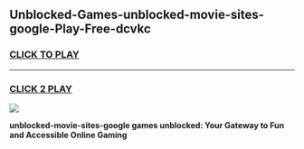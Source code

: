 
## Unblocked-Games-unblocked-movie-sites-google-Play-Free-dcvkc
<h3>
<a href="https://premium76.site?title=unblocked-movie-sites-google&ref=19M">CLICK TO PLAY</a></h3>
<hr>

<h3>
<a href="https://premium76.site?title=unblocked-movie-sites-google&ref=19M">CLICK 2 PLAY</a>
  
</h3>

<a href="https://premium76.site?title=unblocked-movie-sites-google&ref=19M"><img src="https://clearcache.store/games.png"></a>


**unblocked-movie-sites-google games unblocked: Your Gateway to Fun and Accessible Online Gaming**
